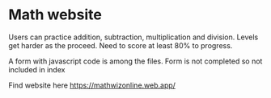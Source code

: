 # Math website

Users can practice addition, subtraction, multiplication and division.
Levels get harder as the proceed. Need to score at least 80% to progress.

A form with javascript code is among the files. Form is not completed so not included in index

Find website here
https://mathwizonline.web.app/
